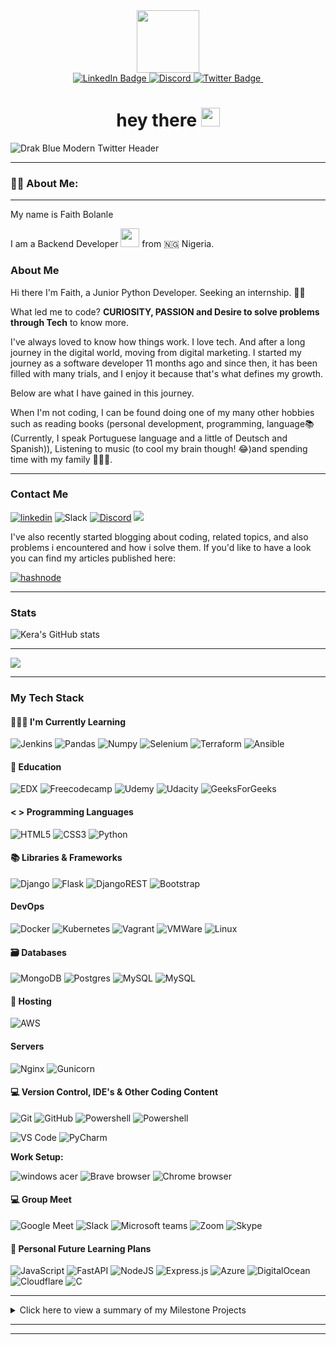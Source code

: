 <div id="header" align="center">
  <img src="https://media.giphy.com/media/3kPDmoWdBpQPNhCnUG/giphy.gif" width="100"/>
</div>


<div id="badges" align="center">
  <a href="https://www.linkedin.com/in/faithbolanle/">
    <img src="https://img.shields.io/badge/LinkedIn-blue?style=for-the-badge&logo=linkedin&logoColor=white" alt="LinkedIn Badge"/>
  </a>
  <a href="https://discordapp.com/users/timiemmy">
    <img src="https://img.shields.io/badge/Discord-5865F2?style=for-the-badge&logo=discord&logoColor=white" alt="Discord"/>
  </a>
  <a href="https://www.twitter.com/iamtimiemmy/">
    <img src="https://img.shields.io/badge/Twitter-blue?style=for-the-badge&logo=twitter&logoColor=white" alt="Twitter Badge"/>
  </a>
  <a href="https://komarev.com/ghpvc/?username=Timiemmy">
    <img src="https://komarev.com/ghpvc/?username=your-github-username&style=flat-square&color=blue" alt=""/>
  </a>
</div>
<h1 align="center">
  hey there
  <img src='https://media.giphy.com/media/hvRJCLFzcasrR4ia7z/giphy.gif' width='30px'/>
</h1>

![Drak Blue Modern Twitter Header](https://user-images.githubusercontent.com/100134035/233643124-7c867cc4-8152-4575-8127-e4ab06b447cf.png)

---
###  :man_technologist: About Me:
---
My name is Faith Bolanle

I am a Backend Developer <img src="https://media.giphy.com/media/WUlplcMpOCEmTGBtBW/giphy.gif" width="30"> from :nigeria: Nigeria.

### About Me

Hi there I'm Faith, a Junior Python Developer. Seeking an internship. 👋🏻

What led me to code? <strong>CURIOSITY, PASSION and Desire to solve problems through Tech</strong> to know more.

I've always loved to know how things work. I love tech. And after a long journey in the digital world, moving from digital marketing. I started my journey as a software developer 11 months ago and since then, it has been filled with many trials, and I enjoy it because that's what defines my growth. 

Below are what I have gained in this journey.

When I'm not coding, I can be found doing one of my many other hobbies such as reading books (personal development, programming, language📚(Currently, I speak Portuguese language and a little of Deutsch and Spanish)), Listening to music (to cool my brain though! 😂)and spending time with my family 👨‍👩‍👦.




- - -


### Contact Me

[<img src='https://img.shields.io/badge/LinkedIn-0077B5?style=for-the-badge&logo=linkedin&logoColor=white' alt='linkedin'>](https://www.linkedin.com/in/faithbolanle/)
![Slack](https://img.shields.io/badge/Slack-4A154B?style=for-the-badge&logo=slack&logoColor=white)
[<img src="https://img.shields.io/badge/Discord-5865F2?style=for-the-badge&logo=discord&logoColor=white" alt="Discord">](https://discordapp.com/users/Timiemmy#7004)
[<img src="https://img.shields.io/badge/Twitter-1DA1F2?style=for-the-badge&logo=twitter&logoColor=white">](https://www.twitter.com/iamtimiemmy/)

I've also recently started blogging about coding, related topics, and also problems i encountered and how i solve them. If you'd like to have a look you can find my articles published here:

[<img src="https://img.shields.io/badge/Hashnode-2962FF?style=for-the-badge&logo=hashnode&logoColor=white" alt="hashnode">](https://faithbolanle.hashnode.dev)

- - -

  
### Stats
  
![Kera's GitHub stats](https://github-readme-stats.vercel.app/api?username=Timiemmy&theme=buefy&show_icons=true&count_private=true&hide_border=true)  

  
 

- - - 

  
![](https://komarev.com/ghpvc/?username=Timiemmy&color=blueviolet&style=flat-square)


- - -


### My Tech Stack

#### 👩🏻‍🏫 I'm Currently Learning
![Jenkins](https://img.shields.io/badge/Jenkins-D24939?style=for-the-badge&logo=Jenkins&logoColor=white)
![Pandas](https://img.shields.io/badge/Pandas-2C2D72?style=for-the-badge&logo=pandas&logoColor=white)
![Numpy](https://img.shields.io/badge/Numpy-777BB4?style=for-the-badge&logo=numpy&logoColor=white)
![Selenium](https://img.shields.io/badge/Selenium-43B02A?style=for-the-badge&logo=Selenium&logoColor=white)
![Terraform](https://img.shields.io/badge/Terraform-7B42BC?style=for-the-badge&logo=terraform&logoColor=white)
![Ansible](https://img.shields.io/badge/Ansible-7B42BC?style=for-the-badge&logo=ansible&logoColor=white)


#### 📙 Education
![EDX](https://img.shields.io/badge/Edx-193A3E?style=for-the-badge&logo=edx&logoColor=white)
![Freecodecamp](https://img.shields.io/badge/freecodecamp-27273D?style=for-the-badge&logo=freecodecamp&logoColor=white)
![Udemy](https://img.shields.io/badge/Udemy-EC5252?style=for-the-badge&logo=Udemy&logoColor=white)
![Udacity](https://img.shields.io/badge/Udacity-grey?style=for-the-badge&logo=udacity&logoColor=#5FCFEE)
![GeeksForGeeks](https://img.shields.io/badge/GeeksforGeeks-gray?style=for-the-badge&logo=geeksforgeeks&logoColor=35914c)


#### < > Programming Languages
![HTML5](https://img.shields.io/badge/HTML5-E34F26?style=for-the-badge&logo=html5&logoColor=white)
![CSS3](https://img.shields.io/badge/CSS3-1572B6?style=for-the-badge&logo=css3&logoColor=white)
![Python](https://img.shields.io/badge/python-3670A0?style=for-the-badge&logo=python&logoColor=ffdd54)


#### 📚 Libraries & Frameworks
![Django](https://img.shields.io/badge/django-%23092E20.svg?style=for-the-badge&logo=django&logoColor=white)
![Flask](https://img.shields.io/badge/flask-%23000.svg?style=for-the-badge&logo=flask&logoColor=white)
![DjangoREST](https://img.shields.io/badge/django%20rest-ff1709?style=for-the-badge&logo=django&logoColor=white)
![Bootstrap](https://img.shields.io/badge/Bootstrap-563D7C?style=for-the-badge&logo=bootstrap&logoColor=white)


#### DevOps
![Docker](https://img.shields.io/badge/docker-%230db7ed.svg?style=for-the-badge&logo=docker&logoColor=white)
![Kubernetes](https://img.shields.io/badge/kubernetes-%23326ce5.svg?style=for-the-badge&logo=kubernetes&logoColor=white)
![Vagrant](https://img.shields.io/badge/vagrant-%23326ce5.svg?style=for-the-badge&logo=vagrant&logoColor=white)
![VMWare](https://img.shields.io/badge/vmware-%23326ce5.svg?style=for-the-badge&logo=vmware&logoColor=white)
![Linux](https://img.shields.io/badge/Linux-FCC624?style=for-the-badge&logo=linux&logoColor=black)

#### 🗃 Databases
![MongoDB](https://img.shields.io/badge/MongoDB-%234ea94b.svg?style=for-the-badge&logo=mongodb&logoColor=white) 
![Postgres](https://img.shields.io/badge/postgres-%23316192.svg?style=for-the-badge&logo=postgresql&logoColor=white)
![MySQL](https://img.shields.io/badge/mysql-%2300f.svg?style=for-the-badge&logo=mysql&logoColor=white)
![MySQL](https://img.shields.io/badge/redis-%23DD0031.svg?&style=for-the-badge&logo=redis&logoColor=white)


#### 🏡 Hosting

![AWS](https://img.shields.io/badge/Amazon_AWS-FF9900?style=for-the-badge&logo=amazonaws&logoColor=white)


#### Servers
![Nginx](https://img.shields.io/badge/nginx-%23009639.svg?style=for-the-badge&logo=nginx&logoColor=white)
![Gunicorn](https://img.shields.io/badge/gunicorn-%298729.svg?style=for-the-badge&logo=gunicorn&logoColor=white)


<!--- #### 🧪 Testing

![Jest](https://img.shields.io/badge/-jest-%23C21325?style=for-the-badge&logo=jest&logoColor=white) -->

#### 💻 Version Control, IDE's & Other Coding Content 

![Git](https://img.shields.io/badge/GIT-E44C30?style=for-the-badge&logo=git&logoColor=white)
![GitHub](https://img.shields.io/badge/GitHub-100000?style=for-the-badge&logo=github&logoColor=white)
![Powershell](https://img.shields.io/badge/powershell-5391FE?style=for-the-badge&logo=powershell&logoColor=white)
![Powershell](https://img.shields.io/badge/windows%20terminal-4D4D4D?style=for-the-badge&logo=windows%20terminal&logoColor=white)


![VS Code](https://img.shields.io/badge/Visual_Studio_Code-0078D4?style=for-the-badge&logo=visual%20studio%20code&logoColor=white)
![PyCharm](https://img.shields.io/badge/PyCharm-000000.svg?&style=for-the-badge&logo=PyCharm&logoColor=white)



**Work Setup:** 

![windows acer](https://img.shields.io/badge/Windows%20Acer%20laptop-E2231A?style=for-the-badge&logo=lenovo&logoColor=white)
![Brave browser](https://img.shields.io/badge/Brave-FF1B2D?style=for-the-badge&logo=Brave&logoColor=white)
![Chrome browser](https://img.shields.io/badge/Google_chrome-4285F4?style=for-the-badge&logo=Google-chrome&logoColor=white)


#### 💻 Group Meet
![Google Meet](https://img.shields.io/badge/Google%20Meet-00897B?style=for-the-badge&logo=google-meet&logoColor=white)
![Slack](https://img.shields.io/badge/Slack-4A154B?style=for-the-badge&logo=slack&logoColor=white)
![Microsoft teams](https://img.shields.io/badge/Microsoft_Teams-6264A7?style=for-the-badge&logo=microsoft-teams&logoColor=white)
![Zoom](https://img.shields.io/badge/Zoom-2D8CFF?style=for-the-badge&logo=zoom&logoColor=white)
![Skype](https://img.shields.io/badge/Skype-00AFF0?style=for-the-badge&logo=skype&logoColor=white)

#### 🔮 Personal Future Learning Plans


![JavaScript](https://img.shields.io/badge/JavaScript-323330?style=for-the-badge&logo=javascript&logoColor=F7DF1E)
![FastAPI](https://img.shields.io/badge/FastAPI-005571?style=for-the-badge&logo=fastapi)
![NodeJS](https://img.shields.io/badge/node.js-6DA55F?style=for-the-badge&logo=node.js&logoColor=white)
![Express.js](https://img.shields.io/badge/express.js-%23404d59.svg?style=for-the-badge&logo=express&logoColor=%2361DAFB)
![Azure](https://img.shields.io/badge/azure-%230072C6.svg?style=for-the-badge&logo=microsoftazure&logoColor=white)
![DigitalOcean](https://img.shields.io/badge/DigitalOcean-%230167ff.svg?style=for-the-badge&logo=digitalOcean&logoColor=white)
![Cloudflare](https://img.shields.io/badge/Cloudflare-F38020?style=for-the-badge&logo=Cloudflare&logoColor=white)
![C](https://img.shields.io/badge/c-%2300599C.svg?style=for-the-badge&logo=c&logoColor=white)

- - - 





<details>
<summary>Click here to view a summary of my Milestone Projects</summary>

| Milestone No.   | Project | Description |  | 
| :-----------: | :-----------: | :-----------: | :-----------: |
| 1 | <p><a href="https://github.com/Timiemmy/shop"><img src=""></a></p><p>Ecommerce Website</p> | <p>An Ecommerce webite with authentication and authorization functionality with stripe payment gateway. Also used celery and RabbitMQ for message broker. Used Redis Docker image for reccommendation engine. | 
| 2 | <p><a href="https://github.com/Timiemmy/Social-website"><img src=""></a></p><p>Pinterest-Like Socal Media</p> | <p>A simple social image bookmarking website where users can store images bookmarked from any website using the Pin functionality. Utilized Redis Docker image to grab user activity for image views | 
| 3 | <p><a href="https://github.com/Timiemmy/netflix"><img src=""></a></p><p>Netflix Clone</p> | <p>Netflix website clone using django and tailwind css. Users can add up to 5 profiles. Utilized django-allauth authentication library for authentication</p> | 
| 4 | <p><a href="https://github.com/Timiemmy/Blog-Api"><img src=""></a></p><p>Blog API</p> | <p>Blog API developed using the django rest framework. Utilized JWT token authentication to authenticate users while signing up.</p> |
||

</details>

- - -









- - -
  

